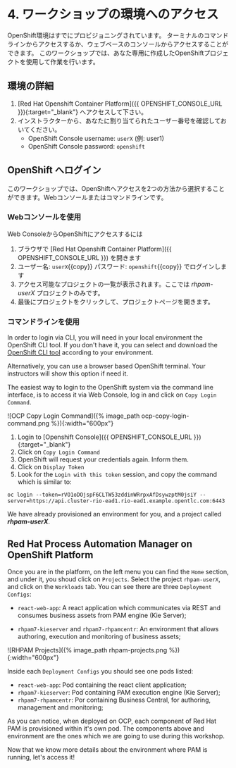 # 4. ワークショップの環境へのアクセス

OpenShift環境はすでにプロビジョニングされています。
ターミナルのコマンドラインからアクセスするか、ウェブベースのコンソールからアクセスすることができます。
このワークショップでは、あなた専用に作成したOpenShiftプロジェクトを使用して作業を行います。

## 環境の詳細

1. [Red Hat Openshift Container Platform]({{ OPENSHIFT_CONSOLE_URL }}){:target="_blank"} へアクセスして下さい。
2. インストラクターから、あなたに割り当てられたユーザー番号を確認しておいてください。
    - OpenShift Console username: `userX` (例: user1)
    - OpenShift Console password: `openshift`

## OpenShift へログイン

このワークショップでは、OpenShiftへアクセスを2つの方法から選択することができます。Webコンソールまたはコマンドラインです。

### Webコンソールを使用

Web ConsoleからOpenShiftにアクセスするには

1. ブラウザで [Red Hat Openshift Container Platform]({{ OPENSHIFT_CONSOLE_URL }}) を開きます
2. ユーザー名: `userX`{{copy}} パスワード: `openshift`{{copy}} でログインします
3. アクセス可能なプロジェクトの一覧が表示されます。ここでは _rhpam-userX_ プロジェクトのみです。
4. 最後にプロジェクトをクリックして、プロジェクトページを開きます。

### コマンドラインを使用

In order to login via CLI, you will need in your local environment the OpenShift CLI tool. If you don't have it, you can select and download the [OpenShift CLI tool](https://mirror.openshift.com/pub/openshift-v4/clients/ocp/4.2.25/openshift-client-linux-4.2.25.tar.gz) according to your environment.

Alternatively, you can use a browser based OpenShift terminal. Your instructors will show this option if need it.

The easiest way to login to the OpenShift system via the command line interface, is to access it via Web Console, log in and click on `Copy Login Command`.

![OCP Copy Login Command]({% image_path ocp-copy-login-command.png %}){:width="600px"}

1. Login to [Openshift Console]({{ OPENSHIFT_CONSOLE_URL }}){:target="_blank"}
2. Click on `Copy Login Command`
3. OpenShift will request your credentials again. Inform them.
4. Click on `Display Token`
5. Look for the `Login with this token` session, and copy the command which is similar to:

```
oc login --token=rVO1oDOjspF6CLTW53zddinWRrpxAfDsywzptM0jsiY --server=https://api.cluster-rio-ead1.rio-ead1.example.opentlc.com:6443
```

We have already provisioned an environment for you, and a project called **_rhpam-userX_**.

## Red Hat Process Automation Manager on OpenShift Platform

Once you are in the platform, on the left menu you can find the `Home` section, and under it, you shoud click on `Projects`. Select the project `rhpam-userX`, and click on the `Workloads` tab. You can see there are three `Deployment Configs`:

  - `react-web-app`: A react application which communicates via REST and consumes business assets from PAM engine (Kie Server);

  - `rhpam7-kieserver` and `rhpam7-rhpamcentr`: An environment that allows authoring, execution and monitoring of business assets; 

  ![RHPAM Projects]({% image_path rhpam-projects.png %}){:width="600px"}

Inside each `Deployment Configs` you should see one pods listed:

  - `react-web-app`: Pod containing the react client application;
  - `rhpam7-kieserver`: Pod containing PAM execution engine (Kie Server);
  - `rhpam7-rhpamcentr`: Por containing Business Central, for authoring, management and monitoring;

As you can notice, when deployed on OCP, each component of Red Hat PAM is provisioned within it's own pod. The components above and environment are the ones which we are going to use during this workshop.

<!-- ### Provisioning PAM from scratch

The Workloads page shows the  current working environment provisioned for you. But what if you have special needs of tools and components? Or you simply want to know what you are working on.

Let's go ahead and create a whole new project using Red Hat PAM Templates and starting a new deployment based on your requirements.

RHPAM 7.5 brings with it an OpenShift operator that can simplify the installation process. The operator creates for the deployed environment an YAML, and based on it, it ensures that the environment remains consistent in all times.  
 -->
<!---
#### RHPAM Operator

 Since Red Hat PAM 7.5, Red Hat PAM brings OpenShift Operators to help on easily deploying new instances. Let's use the provided operator to create a new environment.

 [#TODO] will require pre-provisioning the operator in each user namespace;

//// -->

Now that we know more details about the environment where PAM is running, let's access it!
